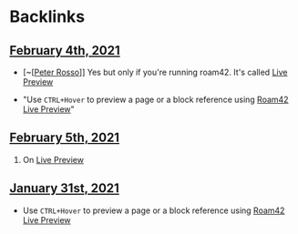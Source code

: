 
# Backlinks
## [February 4th, 2021](<February 4th, 2021.md>)
- [~[[Peter Rosso](<~[[Peter Rosso.md>)]] Yes but only if you're running roam42. It's called [Live Preview](<Live Preview.md>)

- "Use `CTRL+Hover` to preview a page or a block reference using [Roam42](<Roam42.md>) [Live Preview](<Live Preview.md>)"

## [February 5th, 2021](<February 5th, 2021.md>)
1. On [Live Preview](<Live Preview.md>)

## [January 31st, 2021](<January 31st, 2021.md>)
- Use `CTRL+Hover` to preview a page or a block reference using [Roam42](<Roam42.md>) [Live Preview](<Live Preview.md>)

